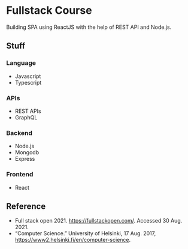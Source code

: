 # Fullstack Course
Building SPA using ReactJS with the help of REST API and Node.js.

## Stuff
### Language
- Javascript
- Typescript
### APIs
- REST APIs
- GraphQL
### Backend
- Node.js
- Mongodb
- Express
### Frontend
- React

## Reference
- Full stack open 2021. https://fullstackopen.com/. Accessed 30 Aug. 2021.
- “Computer Science.” University of Helsinki, 17 Aug. 2017, https://www2.helsinki.fi/en/computer-science.
